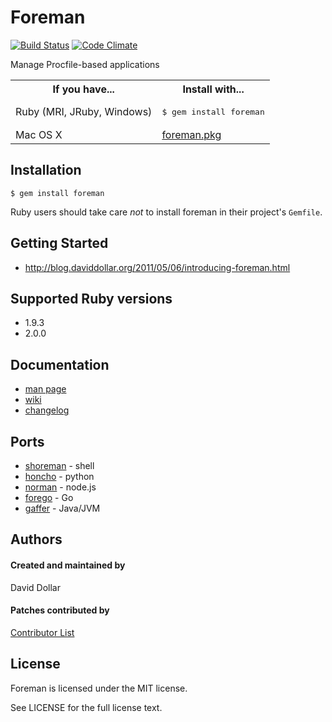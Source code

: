 # Foreman

[![Build Status](https://travis-ci.org/ddollar/foreman.svg?branch=master)](https://travis-ci.org/ddollar/foreman)
[![Code Climate](https://codeclimate.com/github/ddollar/foreman.png)](https://codeclimate.com/github/ddollar/foreman)

Manage Procfile-based applications

<table>
  <tr>
    <th>If you have...</th>
    <th>Install with...</th>
  </tr>
  <tr>
    <td>Ruby (MRI, JRuby, Windows)</td>
    <td><pre>$ gem install foreman</pre></td>
  </tr>
  <tr>
    <td>Mac OS X</td>
    <td><a href="http://assets.foreman.io/foreman/foreman.pkg">foreman.pkg</a></td>
  </tr>
</table>

## Installation

    $ gem install foreman

Ruby users should take care *not* to install foreman in their project's `Gemfile`.

## Getting Started

* http://blog.daviddollar.org/2011/05/06/introducing-foreman.html

## Supported Ruby versions

* 1.9.3
* 2.0.0

## Documentation

* [man page](http://ddollar.github.com/foreman)
* [wiki](http://github.com/ddollar/foreman/wiki)
* [changelog](https://github.com/ddollar/foreman/blob/master/Changelog.md)

## Ports

* [shoreman](https://github.com/hecticjeff/shoreman) - shell
* [honcho](https://github.com/nickstenning/honcho) - python
* [norman](https://github.com/josh/norman) - node.js
* [forego](https://github.com/ddollar/forego) - Go
* [gaffer](https://github.com/jingweno/gaffer) - Java/JVM

## Authors

#### Created and maintained by
David Dollar

#### Patches contributed by
[Contributor List](https://github.com/ddollar/foreman/contributors)

## License

Foreman is licensed under the MIT license.

See LICENSE for the full license text.
